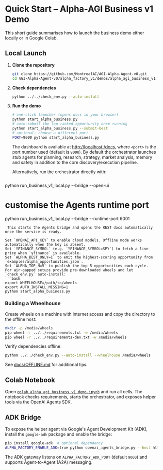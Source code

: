 # Quick Start – Alpha‑AGI Business v1 Demo

This short guide summarises how to launch the business demo either locally or in Google Colab.

## Local Launch
1. **Clone the repository**
   ```bash
   git clone https://github.com/MontrealAI/AGI-Alpha-Agent-v0.git
   cd AGI-Alpha-Agent-v0/alpha_factory_v1/demos/alpha_agi_business_v1
   ```
2. **Check dependencies**
   ```bash
   python ../../check_env.py --auto-install
   ```
3. **Run the demo**
   ```bash
   # one-click launcher (opens docs in your browser)
   python start_alpha_business.py
   # auto-submit the top ranked opportunity once running
   python start_alpha_business.py --submit-best
   # optional: choose a different port
   PORT=9000 python start_alpha_business.py
   ```
   The dashboard is available at [http://localhost:<port>/docs](http://localhost:<port>/docs), where `<port>` is the port number used (default is `8000`).
   By default the orchestrator launches stub agents for planning, research,
   strategy, market analysis, memory and safety in addition to the core
   discovery/execution pipeline.

   Alternatively, run the orchestrator directly with:
   ```bash
  python run_business_v1_local.py --bridge --open-ui
  # customise the Agents runtime port
  python run_business_v1_local.py --bridge --runtime-port 6001
  ```
   This starts the Agents bridge and opens the REST docs automatically once the service is ready.

Set `OPENAI_API_KEY` to enable cloud models. Offline mode works automatically when the key is absent.
Set `YFINANCE_SYMBOL` (e.g. `YFINANCE_SYMBOL=SPY`) to fetch a live price when `yfinance` is available.
Set `ALPHA_BEST_ONLY=1` to emit the highest-scoring opportunity from `examples/alpha_opportunities.json`.
Set `ALPHA_TOP_N=5` to publish the top 5 opportunities each cycle.
For air-gapped setups provide pre-downloaded wheels and let `check_env.py` auto-install:
```bash
export WHEELHOUSE=/path/to/wheels
export AUTO_INSTALL_MISSING=1
python start_alpha_business.py
```

### Building a Wheelhouse
Create wheels on a machine with internet access and copy the directory to the
offline host:

```bash
mkdir -p /media/wheels
pip wheel -r ../../requirements.txt -w /media/wheels
pip wheel -r ../../requirements-dev.txt -w /media/wheels
```

Verify dependencies offline:

```bash
python ../../check_env.py --auto-install --wheelhouse /media/wheels
```

See [docs/OFFLINE.md](../../../../docs/OFFLINE.md) for additional tips.

## Colab Notebook
Open [`colab_alpha_agi_business_v1_demo.ipynb`](colab_alpha_agi_business_v1_demo.ipynb) and run all cells. The notebook checks requirements, starts the orchestrator, and exposes helper tools via the OpenAI Agents SDK.

## ADK Bridge
To expose the helper agent via Google's Agent Development Kit (ADK), install the
`google-adk` package and enable the bridge:
```bash
pip install google-adk  # optional dependency
ALPHA_FACTORY_ENABLE_ADK=true python openai_agents_bridge.py --host http://localhost:8000
```
The ADK gateway listens on `ALPHA_FACTORY_ADK_PORT` (default `9000`) and supports
Agent-to-Agent (A2A) messaging.
